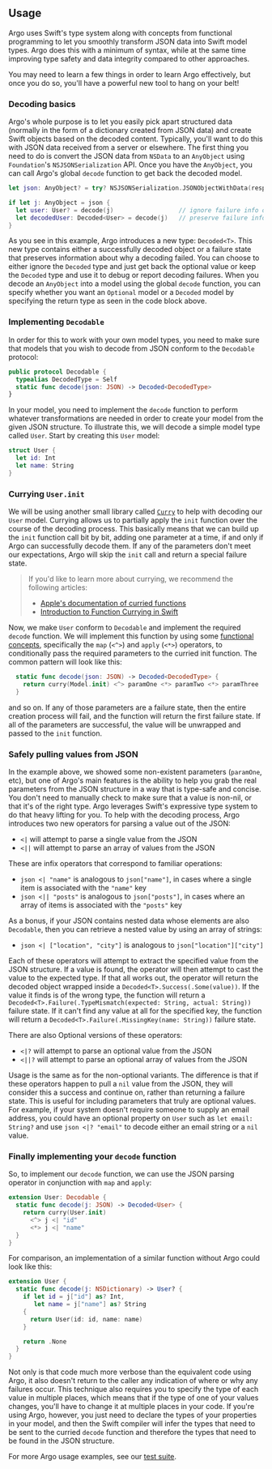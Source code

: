## Usage

Argo uses Swift's type system along with concepts from functional programming to
let you smoothly transform JSON data into Swift model types. Argo does this with
a minimum of syntax, while at the same time improving type safety and data
integrity compared to other approaches.

You may need to learn a few things in order to learn Argo effectively, but once
you do so, you'll have a powerful new tool to hang on your belt!

### Decoding basics

Argo's whole purpose is to let you easily pick apart structured data (normally
in the form of a dictionary created from JSON data) and create Swift objects
based on the decoded content. Typically, you'll want to do this with JSON data
received from a server or elsewhere. The first thing you need to do is convert
the JSON data from `NSData` to an `AnyObject` using `Foundation`'s
`NSJSONSerialization` API.  Once you have the `AnyObject`, you can call Argo's
global `decode` function to get back the decoded model.

```swift
let json: AnyObject? = try? NSJSONSerialization.JSONObjectWithData(responseData, options: [])

if let j: AnyObject = json {
  let user: User? = decode(j)                  // ignore failure info or
  let decodedUser: Decoded<User> = decode(j)   // preserve failure info
}
```

As you see in this example, Argo introduces a new type: `Decoded<T>`.  This new
type contains either a successfully decoded object or a failure state that
preserves information about why a decoding failed. You can choose to either
ignore the `Decoded` type and just get back the optional value or keep the
`Decoded` type and use it to debug or report decoding failures.  When you decode
an `AnyObject` into a model using the global `decode` function, you can specify
whether you want an `Optional` model or a `Decoded` model by specifying the
return type as seen in the code block above.

### Implementing `Decodable`

In order for this to work with your own model types, you need to make sure that
models that you wish to decode from JSON conform to the `Decodable` protocol:

```swift
public protocol Decodable {
  typealias DecodedType = Self
  static func decode(json: JSON) -> Decoded<DecodedType>
}
```

In your model, you need to implement the `decode` function to perform whatever
transformations are needed in order to create your model from the given JSON
structure.  To illustrate this, we will decode a simple model type called
`User`. Start by creating this `User` model:

```swift
struct User {
  let id: Int
  let name: String
}
```

### Currying `User.init`

We will be using another small library called [`Curry`] to help with decoding
our `User` model. Currying allows us to partially apply the `init` function over
the course of the decoding process. This basically means that we can build up
the `init` function call bit by bit, adding one parameter at a time, if and only
if Argo can successfully decode them. If any of the parameters don't meet our
expectations, Argo will skip the `init` call and return a special failure state. 

[`Curry`]: https://github.com/thoughtbot/Curry

> If you'd like to learn more about currying, we recommend the following articles:
> 
> 
> - [Apple's documentation of curried functions](https://developer.apple.com/library/ios/documentation/Swift/Conceptual/Swift_Programming_Language/Declarations.html#//apple_ref/doc/uid/TP40014097-CH34-XID_615)
> - [Introduction to Function Currying in Swift](http://robots.thoughtbot.com/introduction-to-function-currying-in-swift)

Now, we make `User` conform to `Decodable` and implement the required `decode`
function. We will implement this function by using some [functional
concepts](Functional-Concepts.md),
specifically the `map` (`<^>`) and `apply` (`<*>`) operators, to conditionally
pass the required parameters to the curried init function. The common pattern
will look like this:


```swift
  static func decode(json: JSON) -> Decoded<DecodedType> {
    return curry(Model.init) <^> paramOne <*> paramTwo <*> paramThree
  }
```

and so on. If any of those parameters are a failure state, then the entire
creation process will fail, and the function will return the first failure
state. If all of the parameters are successful, the value will be unwrapped and
passed to the `init` function.

### Safely pulling values from JSON

In the example above, we showed some non-existent parameters (`paramOne`, etc), but
one of Argo's main features is the ability to help you grab the real parameters
from the JSON structure in a way that is type-safe and concise. You don't need
to manually check to make sure that a value is non-nil, or that it's of the
right type. Argo leverages Swift's expressive type system to do that heavy
lifting for you. To help with the decoding process, Argo introduces two new
operators for parsing a value out of the JSON:

- `<|` will attempt to parse a single value from the JSON
- `<||` will attempt to parse an array of values from the JSON

These are infix operators that correspond to familiar operations:

- `json <| "name"` is analogous to `json["name"]`, in cases where a single item
  is associated with the `"name"` key
- `json <|| "posts"` is analogous to `json["posts"]`, in cases where an array of
  items is associated with the `"posts"` key

As a bonus, if your JSON contains nested data whose elements are also
`Decodable`, then you can retrieve a nested value by using an array of strings:

- `json <| ["location", "city"]` is analogous to `json["location"]["city"]`

Each of these operators will attempt to extract the specified value from the
JSON structure. If a value is found, the operator will then attempt to cast the
value to the expected type. If that all works out, the operator will return the
decoded object wrapped inside a `Decoded<T>.Success(.Some(value))`. If the value
it finds is of the wrong type, the function will return a
`Decoded<T>.Failure(.TypeMismatch(expected: String, actual: String))` failure state. If
it can't find any value at all for the specified key, the function will return a
`Decoded<T>.Failure(.MissingKey(name: String))` failure state. 

There are also Optional versions of these operators:

- `<|?` will attempt to parse an optional value from the JSON
- `<||?` will attempt to parse an optional array of values from the JSON

Usage is the same as for the non-optional variants. The difference is that if
these operators happen to pull a `nil` value from the JSON, they will consider
this a success and continue on, rather than returning a failure state.  This is
useful for including parameters that truly are optional values. For example, if
your system doesn't require someone to supply an email address, you could have
an optional property on `User` such as `let email: String?` and use `json <|?
"email"` to decode either an email string or a `nil` value.

### Finally implementing your `decode` function

So, to implement our `decode` function, we can use the JSON parsing operator in
conjunction with `map` and `apply`:

```swift
extension User: Decodable {
  static func decode(j: JSON) -> Decoded<User> {
    return curry(User.init)
      <^> j <| "id"
      <*> j <| "name"
  }
}
```

For comparison, an implementation of a similar function without Argo could look
like this:

```swift
extension User {
  static func decode(j: NSDictionary) -> User? {
    if let id = j["id"] as? Int,
       let name = j["name"] as? String
    {
      return User(id: id, name: name)
    }

    return .None
  }
}
```

Not only is that code much more verbose than the equivalent code using Argo, it
also doesn't return to the caller any indication of where or why any failures
occur. This technique also requires you to specify the type of
each value in multiple places, which means that if the type of one of your
values changes, you'll have to change it at multiple places in your code. If
you're using Argo, however, you just need to declare the types of your
properties in your model, and then the Swift compiler will infer the types that
need to be sent to the curried `decode` function and therefore the types that
need to be found in the JSON structure.

For more Argo usage examples, see our [test suite](../ArgoTests).
